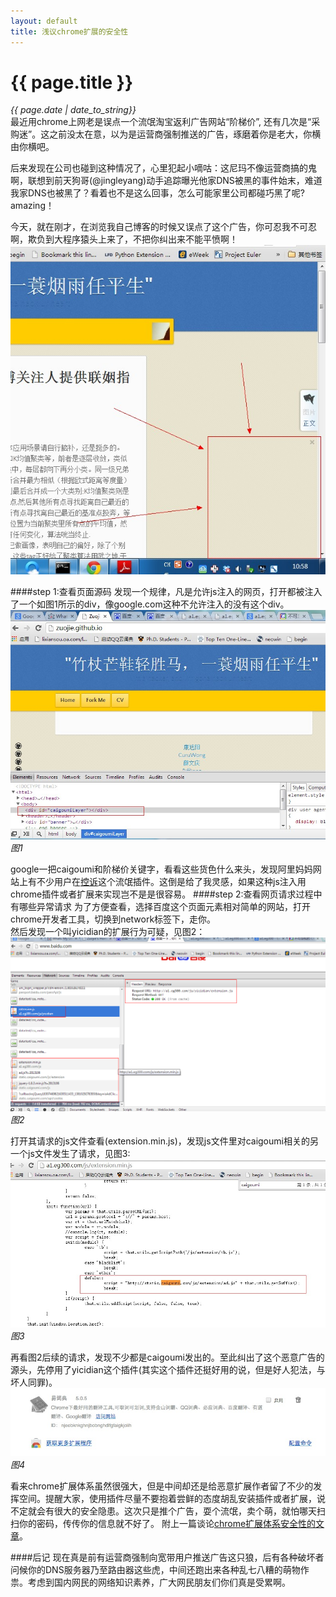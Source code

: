 ```yaml
---
layout: default
title: 浅议chrome扩展的安全性
---
```

# {{ page.title }}   
*{{ page.date | date_to_string}}*   
最近用chrome上网老是误点一个流氓淘宝返利广告网站“阶梯价”, 还有几次是“采购迷”。这之前没太在意，以为是运营商强制推送的广告，琢磨着你是老大，你横由你横吧。   

后来发现在公司也碰到这种情况了，心里犯起小嘀咕：这尼玛不像运营商搞的鬼啊，联想到前天狗哥(@jingleyang)动手追踪曝光他家DNS被黑的事件始末，难道我家DNS也被黑了？看着也不是这么回事，怎么可能家里公司都碰巧黑了呢? amazing！   

今天，就在刚才，在浏览我自己博客的时候又误点了这个广告，你可忍我不可忍啊，欺负到大程序猿头上来了，不把你纠出来不能平愤啊！
![p3](/demo/blog_img/3.jpg)

####step 1:查看页面源码
发现一个规律，凡是允许js注入的网页，打开都被注入了一个如图1所示的div，像google.com这种不允许注入的没有这个div。
![p1](/demo/blog_img/1.jpg)
*图1*   

google一把caigoumi和阶梯价关键字，看看这些货色什么来头，发现阿里妈妈网站上有不少用户在[控诉](http://club.alimama.com/read-htm-tid-4127709.html)这个流氓插件。这倒是给了我灵感，如果这种js注入用chrome插件或者扩展来实现岂不是是很容易。
####step 2:查看网页请求过程中有哪些异常请求
为了方便查看，选择百度这个页面元素相对简单的网站，打开chrome开发者工具，切换到network标签下，走你。   
然后发现一个叫yicidian的扩展行为可疑，见图2：
![p2](/demo/blog_img/2.png)
*图2*   

打开其请求的js文件查看(extension.min.js)，发现js文件里对caigoumi相关的另一个js文件发生了请求，见图3:
![p3](/demo/blog_img/5.jpg)
*图3*   

再看图2后续的请求，发现不少都是caigoumi发出的。至此纠出了这个恶意广告的源头，先停用了yicidian这个插件(其实这个插件还挺好用的说，但是好人犯法，与坏人同罪)。
![p4](/demo/blog_img/4.png)
*图4*   

看来chrome扩展体系虽然很强大，但是中间却还是给恶意扩展作者留了不少的发挥空间。提醒大家，使用插件尽量不要抱着尝鲜的态度胡乱安装插件或者扩展，说不定就会有很大的安全隐患。这次只是推个广告，耍个流氓，卖个萌，就怕哪天扫扫你的密码，传传你的信息就不好了。 附上一篇谈论[chrome扩展体系安全性的文章](http://www.guao.hk/posts/about-chrome-extension-security.html)。

####后记
现在真是前有运营商强制向宽带用户推送广告这只狼，后有各种破坏者问候你的DNS服务器乃至路由器这些虎，中间还跑出来各种乱七八糟的萌物作祟。考虑到国内网民的网络知识素养，广大网民朋友们你们真是受累啊。
